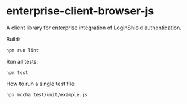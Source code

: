 enterprise-client-browser-js
============================

A client library for enterprise integration of LoginShield authentication.

Build:

```
npm run lint
```

Run all tests:

```
npm test
```

How to run a single test file:

```
npx mocha test/unit/example.js
```
